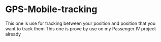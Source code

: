 # GPS-Mobile-tracking
This one is use for tracking between your position and position that you want to track them 
This one is prove by use on my Passenger IV project already
